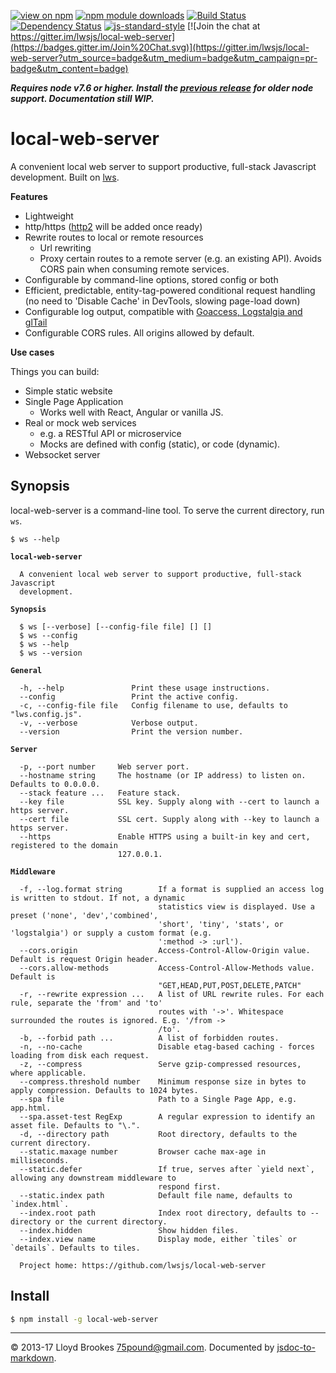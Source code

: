 [![view on npm](http://img.shields.io/npm/v/local-web-server.svg)](https://www.npmjs.org/package/local-web-server)
[![npm module downloads](http://img.shields.io/npm/dt/local-web-server.svg)](https://www.npmjs.org/package/local-web-server)
[![Build Status](https://travis-ci.org/lwsjs/local-web-server.svg?branch=master)](https://travis-ci.org/lwsjs/local-web-server)
[![Dependency Status](https://david-dm.org/lwsjs/local-web-server.svg)](https://david-dm.org/lwsjs/local-web-server)
[![js-standard-style](https://img.shields.io/badge/code%20style-standard-brightgreen.svg)](https://github.com/feross/standard)
[![Join the chat at https://gitter.im/lwsjs/local-web-server](https://badges.gitter.im/Join%20Chat.svg)](https://gitter.im/lwsjs/local-web-server?utm_source=badge&utm_medium=badge&utm_campaign=pr-badge&utm_content=badge)

***Requires node v7.6 or higher. Install the [previous release](https://github.com/lwsjs/local-web-server/tree/v1.x) for older node support. Documentation still WIP.***

# local-web-server

A convenient local web server to support productive, full-stack Javascript development. Built on [lws](https://github.com/lwsjs/lws).

**Features**

- Lightweight
- http/https ([http2](https://github.com/nodejs/http2) will be added once ready)
- Rewrite routes to local or remote resources
  - Url rewriting
  - Proxy certain routes to a remote server (e.g. an existing API). Avoids CORS pain when consuming remote services.
- Configurable by command-line options, stored config or both
- Efficient, predictable, entity-tag-powered conditional request handling (no need to 'Disable Cache' in DevTools, slowing page-load down)
- Configurable log output, compatible with [Goaccess, Logstalgia and glTail](https://github.com/lwsjs/local-web-server/blob/master/doc/visualisation.md)
- Configurable CORS rules. All origins allowed by default.

**Use cases**

Things you can build:

- Simple static website
- Single Page Application
  - Works well with React, Angular or vanilla JS.
- Real or mock web services
  - e.g. a RESTful API or microservice
  - Mocks are defined with config (static), or code (dynamic).
- Websocket server

## Synopsis

local-web-server is a command-line tool. To serve the current directory, run `ws`.

<pre><code>$ ws --help

<strong>local-web-server</strong>

  A convenient local web server to support productive, full-stack Javascript
  development.

<strong>Synopsis</strong>

  $ ws [--verbose] [--config-file file] [<server options>] [<middleware options>]
  $ ws --config
  $ ws --help
  $ ws --version

<strong>General</strong>

  -h, --help               Print these usage instructions.
  --config                 Print the active config.
  -c, --config-file file   Config filename to use, defaults to "lws.config.js".
  -v, --verbose            Verbose output.
  --version                Print the version number.

<strong>Server</strong>

  -p, --port number     Web server port.
  --hostname string     The hostname (or IP address) to listen on. Defaults to 0.0.0.0.
  --stack feature ...   Feature stack.
  --key file            SSL key. Supply along with --cert to launch a https server.
  --cert file           SSL cert. Supply along with --key to launch a https server.
  --https               Enable HTTPS using a built-in key and cert, registered to the domain
                        127.0.0.1.

<strong>Middleware</strong>

  -f, --log.format string        If a format is supplied an access log is written to stdout. If not, a dynamic
                                 statistics view is displayed. Use a preset ('none', 'dev','combined',
                                 'short', 'tiny', 'stats', or 'logstalgia') or supply a custom format (e.g.
                                 ':method -> :url').
  --cors.origin                  Access-Control-Allow-Origin value. Default is request Origin header.
  --cors.allow-methods           Access-Control-Allow-Methods value. Default is
                                 "GET,HEAD,PUT,POST,DELETE,PATCH"
  -r, --rewrite expression ...   A list of URL rewrite rules. For each rule, separate the 'from' and 'to'
                                 routes with '->'. Whitespace surrounded the routes is ignored. E.g. '/from ->
                                 /to'.
  -b, --forbid path ...          A list of forbidden routes.
  -n, --no-cache                 Disable etag-based caching - forces loading from disk each request.
  -z, --compress                 Serve gzip-compressed resources, where applicable.
  --compress.threshold number    Minimum response size in bytes to apply compression. Defaults to 1024 bytes.
  --spa file                     Path to a Single Page App, e.g. app.html.
  --spa.asset-test RegExp        A regular expression to identify an asset file. Defaults to "\.".
  -d, --directory path           Root directory, defaults to the current directory.
  --static.maxage number         Browser cache max-age in milliseconds.
  --static.defer                 If true, serves after `yield next`, allowing any downstream middleware to
                                 respond first.
  --static.index path            Default file name, defaults to `index.html`.
  --index.root path              Index root directory, defaults to --directory or the current directory.
  --index.hidden                 Show hidden files.
  --index.view name              Display mode, either `tiles` or `details`. Defaults to tiles.

  Project home: https://github.com/lwsjs/local-web-server
</code></pre>

## Install

```sh
$ npm install -g local-web-server
```
* * *

&copy; 2013-17 Lloyd Brookes <75pound@gmail.com>. Documented by [jsdoc-to-markdown](https://github.com/jsdoc2md/jsdoc-to-markdown).

